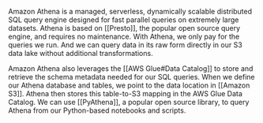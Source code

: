 Amazon Athena is a managed, serverless, dynamically scalable distributed SQL query engine designed for fast parallel queries on extremely large datasets. Athena is based on [[Presto]], the popular open source query engine, and requires no maintenance. With Athena, we only pay for the queries we run. And we can query data in its raw form directly in our S3 data lake without additional transformations.

Amazon Athena also leverages the [[AWS Glue#Data Catalog]] to store and retrieve the schema metadata needed for our SQL queries. When we define our Athena database and tables, we point to the data location in [[Amazon S3]]. Athena then stores this table-to-S3 mapping in the AWS Glue Data Catalog. We can use [[PyAthena]], a popular open source library, to query Athena from our Python-based notebooks and scripts. 